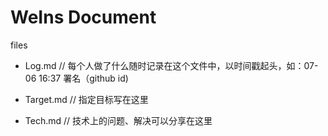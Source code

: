# WeIns Document

files

- Log.md            // 每个人做了什么随时记录在这个文件中，以时间戳起头，如：07-06 16:37 署名（github id)

- Target.md         // 指定目标写在这里

- Tech.md           // 技术上的问题、解决可以分享在这里
